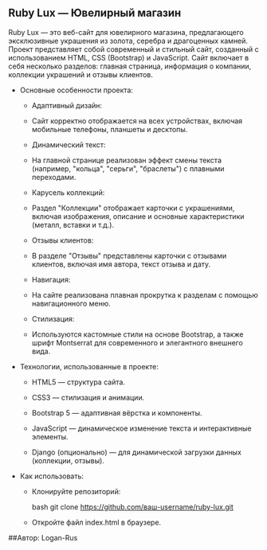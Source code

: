 ## Ruby Lux — Ювелирный магазин

Ruby Lux — это веб-сайт для ювелирного магазина, предлагающего эксклюзивные украшения из золота, серебра и драгоценных камней. 
Проект представляет собой современный и стильный сайт, созданный с использованием HTML, CSS (Bootstrap) и JavaScript. 
Сайт включает в себя несколько разделов: главная страница, информация о компании, коллекции украшений и отзывы клиентов.

- Основные особенности проекта:

  - Адаптивный дизайн:
  - Сайт корректно отображается на всех устройствах, включая мобильные телефоны, планшеты и десктопы.

  - Динамический текст:
  - На главной странице реализован эффект смены текста (например, "кольца", "серьги", "браслеты") с плавными переходами.

  - Карусель коллекций:
  - Раздел "Коллекции" отображает карточки с украшениями, включая изображения, описание и основные характеристики (металл, вставки и т.д.).

  - Отзывы клиентов:
  - В разделе "Отзывы" представлены карточки с отзывами клиентов, включая имя автора, текст отзыва и дату.

  - Навигация:
  - На сайте реализована плавная прокрутка к разделам с помощью навигационного меню.

  - Стилизация:
  - Используются кастомные стили на основе Bootstrap, а также шрифт Montserrat для современного и элегантного внешнего вида.

- Технологии, использованные в проекте:

  - HTML5 — структура сайта.

  - CSS3 — стилизация и анимации.

  - Bootstrap 5 — адаптивная вёрстка и компоненты.

  - JavaScript — динамическое изменение текста и интерактивные элементы.

  - Django (опционально) — для динамической загрузки данных (коллекции, отзывы).

- Как использовать:

  - Клонируйте репозиторий:

    bash
    git clone https://github.com/ваш-username/ruby-lux.git
  - Откройте файл index.html в браузере.

##Автор:
Logan-Rus
